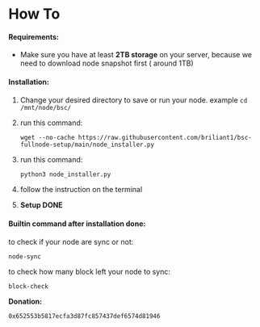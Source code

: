 # How To

#### Requirements:

- Make sure you have at least **2TB storage** on your server, because we need to download node snapshot first ( around 1TB)



#### Installation:

1. Change your desired directory to save or run your node.
   example ``cd /mnt/node/bsc/``

2. run this command:

   ```
   wget --no-cache https://raw.githubusercontent.com/briliant1/bsc-fullnode-setup/main/node_installer.py
   ```

3. run this command:

   ```bash
   python3 node_installer.py
   ```

4. follow the instruction on the terminal

5. **Setup DONE**



#### Builtin command after installation done:

to check if your node are sync or not:

```
node-sync
```

to check how many block left your node to sync:

```
block-check
```



**Donation:**

```
0x652553b5817ecfa3d87fc857437def6574d81946
```

